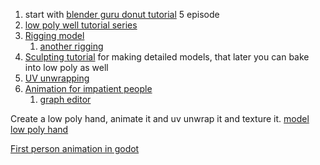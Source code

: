 1. start with [blender guru donut tutorial](https://youtube.com/playlist?list=PLjEaoINr3zgEPv5y--4MKpciLaoQYZB1Z&si=p7six6vSORjMaMh4) 5 episode
2. [low poly well tutorial series](https://youtube.com/playlist?list=PLn3ukorJv4vvMwZPLzlajVII2zJd-_BM-&si=Wm3nDd5Fa_XY6DGr)
3. [Rigging model](https://www.youtube.com/watch?v=2nlMZx0vp6E)
	1. [another rigging](https://www.youtube.com/watch?v=umtig82NGdk)
4. [Sculpting tutorial](https://www.youtube.com/watch?v=9N87-yRR5aE) for making detailed models, that later you can bake into low poly as well
5. [UV unwrapping](https://www.youtube.com/watch?v=jnzhNdWoXMg)
6. [Animation for impatient people](https://www.youtube.com/watch?v=GAIZkIfXXjQ)
	1. [graph editor](https://www.youtube.com/watch?v=yyLwNHjAJpc)


Create a low poly hand, animate it and uv unwrap it and texture it.
[model low poly hand](https://www.youtube.com/watch?v=3JT7cCz_Yi0&list=LL&index=7)


[First person animation in godot](https://www.youtube.com/watch?v=a3GjUyBDwe4)